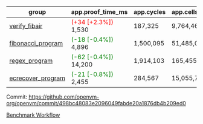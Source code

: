 | group | app.proof_time_ms | app.cycles | app.cells_used | leaf.proof_time_ms | leaf.cycles | leaf.cells_used |
| -- | -- | -- | -- | -- | -- | -- |
| [verify_fibair](https://github.com/openvm-org/openvm/blob/benchmark-results/benchmarks-pr/1348/verify_fibair-498bc48083e2096049fabde20a1876db4b209ed0.md) |<span style='color: red'>(+34 [+2.3%])</span> 1,530 |  187,325 |  9,764,465 |- | - | - |
| [fibonacci_program](https://github.com/openvm-org/openvm/blob/benchmark-results/benchmarks-pr/1348/fibonacci-498bc48083e2096049fabde20a1876db4b209ed0.md) |<span style='color: green'>(-18 [-0.4%])</span> 4,896 |  1,500,095 |  51,485,080 |- | - | - |
| [regex_program](https://github.com/openvm-org/openvm/blob/benchmark-results/benchmarks-pr/1348/regex-498bc48083e2096049fabde20a1876db4b209ed0.md) |<span style='color: green'>(-62 [-0.4%])</span> 14,200 |  1,914,103 |  165,455,373 |- | - | - |
| [ecrecover_program](https://github.com/openvm-org/openvm/blob/benchmark-results/benchmarks-pr/1348/ecrecover-498bc48083e2096049fabde20a1876db4b209ed0.md) |<span style='color: green'>(-21 [-0.8%])</span> 2,455 |  284,567 |  15,055,723 |- | - | - |


Commit: https://github.com/openvm-org/openvm/commit/498bc48083e2096049fabde20a1876db4b209ed0

[Benchmark Workflow](https://github.com/openvm-org/openvm/actions/runs/13187901338)
